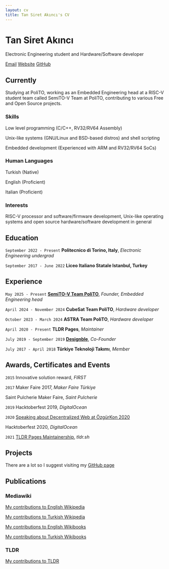 ```yaml
---
layout: cv
title: Tan Siret Akıncı's CV
---
```

# Tan Siret Akıncı
Electronic Engineering student and Hardware/Software developer

<div id="webaddress">
<a href="mailto:tansiretakinci@protonmail.com">Email</a>
<a href="http://tansiret.github.io">Website</a>
<a href="https://github.com/tansiret">GitHub</a>
</div>


## Currently

Studying at PoliTO, working as an Embedded Engineering head at a RISC-V student team called SemiTO-V Team at PoliTO, contributing to various Free and Open Source projects.

### Skills

Low level programming (C/C++, RV32/RV64 Assembly)

Unix-like systems (GNU/Linux and BSD-based distros) and shell scripting

Embedded development (Experienced with ARM and RV32/RV64 SoCs)
### Human Languages

Turkish (Native)

English (Proficient)

Italian (Proficient)

### Interests

RISC-V processor and software/firmware development, Unix-like operating systems and open source hardware/software development in general

## Education

`September 2022 - Present`
__Politecnico di Torino, Italy__, *Electronic Engineering undergrad*

`September 2017 - June 2022`
__Liceo Italiano Statale Istanbul, Turkey__

## Experience
`May 2025 - Present`
[__SemiTO-V Team PoliTO__](https://semitov.github.io/), *Founder, Embedded Engineering head*

`April 2024 - November 2024`
__CubeSat Team PoliTO__, *Hardware developer*

`October 2023 - March 2024`
__ASTRA Team PoliTO__, *Hardware developer*

`April 2020 - Present`
__TLDR Pages__, *Maintainer*

`July 2019 - September 2019`
[__Designble__](http://designble.com), *Co-Founder*

`July 2017 - April 2018`
__Türkiye Teknoloji Takımı__, *Member*

## Awards, Certificates and Events

`2015`
Innovative solution reward, *FIRST*

`2017`
Maker Faire 2017, *Maker Faire Türkiye*

Saint Pulcherie Maker Faire, *Saint Pulcherie*

`2019`
Hacktoberfest 2019, *DigitalOcean*

`2020`
[Speaking about Decentralized Web at ÖzgürKon 2020](https://video.ozgurkon.org/videos/watch/b3566a91-d3bd-4b36-af29-2d2fa2590fe0)

Hacktoberfest 2020, *DigitalOcean*

`2021`
[TLDR Pages Maintainership](https://github.com/tldr-pages/tldr/issues/5702), *tldr.sh*

## Projects
There are a lot so I suggest visiting my [GitHub page](https://github.com/tansiret)

## Publications

### Mediawiki

[My contributions to English Wikipedia](https://xtools.wmflabs.org/ec/en.wikipedia.org/Comrade-yutyo)

[My contributions to Turkish Wikipedia](https://xtools.wmflabs.org/ec/tr.wikipedia.org/Comrade-yutyo)

[My contributions to English Wikibooks](https://xtools.wmflabs.org/ec/en.wikibooks.org/Comrade-yutyo)

[My contributions to Turkish Wikibooks](https://xtools.wmflabs.org/ec/tr.wikibooks.org/Comrade-yutyo)

### TLDR

[My contributions to TLDR](https://github.com/tldr-pages/tldr/pulls?q=is%3Apr+author%3Ayutyo+)


